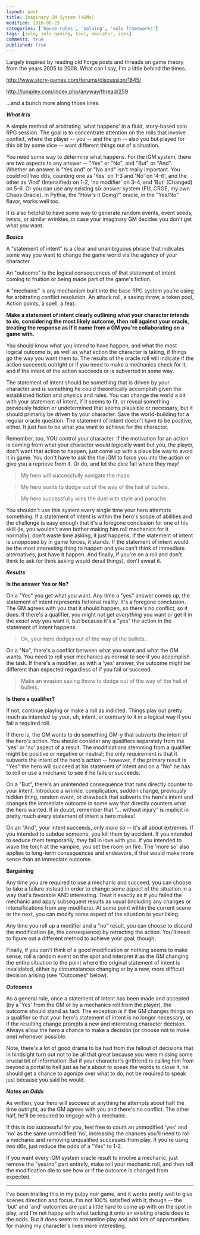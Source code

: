 ```yaml
---
layout: post
title: Imaginary GM System (iGMs)
modified: 2016-08-23
categories: ['house rules', 'soloing', 'solo frameworks']
tags: [solo, solo gaming, tool, emulator, igms]
comments: true
published: true
---
```


Largely inspired by reading old Forge posts and threads on game theory from the years 2005 to 2008. What can I say, I'm a little behind the times.

<a href="http://www.story-games.com/forums/discussion/1845/">http://www.story-games.com/forums/discussion/1845/</a>

<a href="http://lumpley.com/index.php/anyway/thread/259">http://lumpley.com/index.php/anyway/thread/259</a>

...and a bunch more along those lines.

<!--more-->

__*What It Is*__

A simple method of arbitrating 'what happens' in a fluid, story-based solo RPG session. The goal is to concentrate attention on the rolls that involve conflict, where the player -- you -- and the gm -- also you but played for this bit by some dice -- want different things out of a situation.

You need some way to determine what happens. For the iGM system, there are two aspects to any answer -- "Yes" or "No", and "But" or "And". Whether an answer is "Yes and" or "No and" isn't really important. You could roll two d6s, counting one as 'Yes' on 1-3 and 'No' on '4-6', and the other as 'And' (Intensified) on 1-2, 'no modifier' on 3-4, and 'But' (Changed) on 5-6. Or you can use any existing six answer system (FU, CRGE, my own Chaos Oracle). In Pythia, the "How's it Going?" oracle, in the "Yes/No" flavor, works well too.

It is also helpful to have some way to generate random events, event seeds, twists, or similar wrinkles, in case your imaginary GM decides you don't get what you want.

__*Basics*__

A "statement of intent" is a clear and unambiguous phrase that indicates some way you want to change the game world via the agency of your character.

An "outcome" is the logical consequences of that statement of intent coming to fruition or being made part of the game's fiction.

A "mechanic" is any mechanism built into the base RPG system you're using for arbitrating conflict resolution. An attack roll, a saving throw, a token pool, Action points, a spell, a feat.

__Make a statement of intent clearly outlining what your character intends to do, considering the most likely outcome, then roll against your oracle, treating the response as if it came from a GM you're collaborating on a game with.__

You should know what you *intend* to have happen, and what the most logical outcome is, as well as what action the character is taking, if things go the way you want them to. The results of the oracle roll will indicate if the action succeeds outright or if you need to make a mechanics check for it, and if the intent of the action succeeds or is subverted in some way.

The statement of intent should be something that is driven by your character and is something he could theoretically accomplish given the established fiction and physics and rules. You can change the world a bit with your statement of intent, if it seems to fit, or reveal something previously hidden or undetermined that seems plausible or necessary, but it should primarily be driven by your character. Save the world-building for a regular oracle question. The statement of intent doesn't have to be positive, either. It just has to be what you want to achieve for the character.

Remember, too, YOU control your character. If the motivation for an action is coming from what your character would logically want but you, the player, don't want that action to happen, just come up with a plausible way to avoid it in game. You don't have to ask the the iGM to force you into the action or give you a reprieve from it. Or do, and let the dice fall where they may!

>My hero will successfully navigate the maze.

>My hero wants to dodge out of the way of the hail of bullets.

>My hero successfully wins the duel with style and panache.

You shouldn't use this system every single time your hero attempts something. If a statement of intent is within the hero's scope of abilities and the challenge is easy enough that it's a foregone conclusion for one of his skill (ie, you wouldn't even bother making him roll mechanics for it normally), don't waste time asking, it just happens. If the statement of intent is unopposed by in game forces, it stands. If the statement of intent would be the most interesting thing to happen and you can't think of immediate alternatives, just have it happen. And finally, if you're on a roll and don't think to ask (or think asking would derail things), don't sweat it.

__*Results*__

__Is the answer Yes or No?__

On a "Yes" you get what you want. Any time a "yes" answer comes up, the statement of intent represents fictional reality. It's a foregone conclusion. The GM agrees with you that it should happen, so there's no conflict, so it does. If there's a qualifier, you might not get *everything* you want or get it in the *exact way* you want it, but because it's a "yes" the action in the statement of intent happens.

>Ok, your hero dodges out of the way of the bullets.

On a "No", there's a conflict between what you want and what the GM wants. You need to roll your mechanics as normal to see if you accomplish the task. If there's a modifier, as with a 'yes' answer, the outcome might be different than expected regardless of if you fail or succeed.

>Make an evasion saving throw to dodge out of the way of the hail of bullets.

__Is there a qualifier?__

If not, continue playing or make a roll as indicted. Things play out pretty much as intended by your, uh, intent, or contrary to it in a logical way if you fail a required roll.

If there is, the GM wants to do something GM-y that subverts the intent of the hero's action. You should consider any qualifiers separately from the 'yes' or 'no' aspect of a result. The modifications stemming from a qualifier might be positive or negative or neutral; the only requirement is that it subverts the intent of the hero's action -- however, if the primary result is "Yes" the hero will succeed at his statement of intent and on a "No" he has to roll or use a mechanic to see if he fails or succeeds.

On a "But", there's an unintended consequence that runs directly counter to your intent. Introduce a wrinkle, complication, sudden change, previously hidden thing, random event, or drawback that subverts the hero's intent and changes the immediate outcome in some way that directly counters what the hero wanted. If in doubt, remember that "... without injury" is implicit in pretty much every statement of intent a hero makes!

On an "And", your intent succeeds, only *more so* -- it's all about extremes. If you intended to subdue someone, you kill them by accident. If you intended to seduce them temporarily, they fall in love with you. If you intended to wave the torch at the vampire, you set the room on fire. The 'more so' also applies to long-term consequences and endeavors, if that would make more sense than an immediate outcome.

__Bargaining__

Any time you are required to use a mechanic and succeed, you can choose to take a failure instead in order to change some aspect of the situation in a way that's favorable AND interesting. Treat it exactly as if you failed the mechanic and apply subsequent results as usual (including any changes or intensifications from any modifiers). At some point within the current scene or the next, you can modify some aspect of the situation to your liking.

Any time you roll up a modifier and a "no" result, you can choose to discard the modification (ie, the consequence) by retracting the action. You'll need to figure out a different method to achieve your goal, though.

Finally, if you can't think of a good modification or nothing seems to make sense, roll a random event on the spot and interpret it as the GM changing the entire situation to the point where the original statement of intent is invalidated, either by circumstances changing or by a new, more difficult decision arising (see "Outcomes" below).

__*Outcomes*__

As a general rule, once a statement of intent has been made and accepted (by a 'Yes' from the GM or by a mechanics roll from the player), the outcome should stand as fact. The exception is if the GM changes things on a qualifier so that your hero's statement of intent is no longer necessary, or if the resulting change prompts a new and interesting character decision. Always allow the hero a chance to make a decision (or choose not to make one) whenever possible.

Note, there's a lot of good drama to be had from the fallout of decisions that in hindsight turn out not to be all that great because you were missing some crucial bit of information. But if your character's girlfriend is calling him from beyond a portal to hell just as he's about to speak the words to close it, he should get a chance to agonize over what to do, not be required to speak just because you said he would.

__*Notes on Odds*__

As written, your hero will succeed at anything he attempts about half the time outright, as the GM agrees with you and there's no conflict. The other half, he'll be required to engage with a mechanic.

If this is too successful for you, feel free to count an unmodified 'yes' and 'no' as the same unmodified 'no', increasing the chances you'll need to roll a mechanic and removing unqualified successes from play. If you're using two d6s, just reduce the odds of a "Yes" to 1-2.

If you want every iGM system oracle result to involve a mechanic, just remove the "yes/no" part entirely, make roll your mechanic roll, and then roll the modification die to see how or if the outcome is changed from expected.

---

I've been trialling this in my pulpy noir game, and it works pretty well to give scenes direction and focus. I'm not 100% satisfied with it, though -- the 'but' and 'and' outcomes are just a little hard to come up with on the spot in play, and I'm not happy with what tacking it onto an existing oracle does to the odds. But it does seem to streamline play and add lots of opportunities for making my character's lives more interesting.
